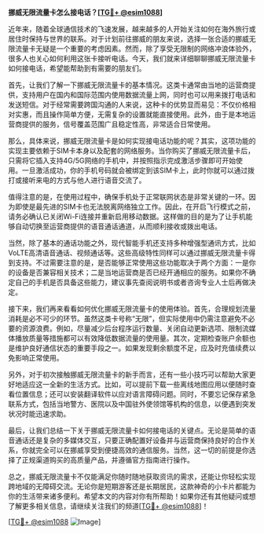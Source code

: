 **挪威无限流量卡怎么接电话？[[TG💪+ @esim1088](https://t.me/s/esim1088)]**

近年来，随着全球通信技术的飞速发展，越来越多的人开始关注如何在海外旅行或居住时保持与世界的联系。对于计划前往挪威的朋友来说，选择一张合适的挪威无限流量卡无疑是一个重要的考虑因素。然而，除了享受无限制的网络冲浪体验外，很多人也关心如何利用这张卡接听电话。今天，我们就来详细聊聊挪威无限流量卡如何接电话，希望能帮助到有需要的朋友们。

首先，让我们了解一下挪威无限流量卡的基本情况。这类卡通常由当地的运营商提供，支持用户在国内和国际范围内使用数据流量上网，同时也可以用来拨打电话和发送短信。对于经常需要跨国沟通的人来说，这种卡的优势显而易见：不仅价格相对实惠，而且操作简单方便，无需复杂的设置就能直接使用。此外，由于是本地运营商提供的服务，信号覆盖范围广且稳定性高，非常适合日常使用。

那么，具体来说，挪威无限流量卡是如何实现接电话功能的呢？其实，这项功能的实现主要依赖于SIM卡本身以及配套的网络服务。当你购买了挪威无限流量卡后，只需将它插入支持4G/5G网络的手机中，并按照指示完成激活步骤即可开始使用。一旦激活成功，你的手机号码就会被绑定到该SIM卡上，此时你就可以通过拨打或接听来电的方式与他人进行语音交流了。

值得注意的是，在使用过程中，确保手机处于正常联网状态是非常关键的一环。因为即使是最先进的SIM卡也无法脱离网络独立工作。因此，在开启飞行模式之前，请务必确认已关闭Wi-Fi连接并重新启用移动数据。这样做的目的是为了让手机能够自动切换至运营商提供的语音通话通道，从而顺利接收或拨出电话。

当然，除了基本的通话功能之外，现代智能手机还支持多种增强型通讯方式，比如VoLTE高清语音通话、视频通话等。这些高级特性同样可以通过挪威无限流量卡得到支持。不过需要注意的是，是否能够正常使用这些功能取决于两个方面：一是你的设备是否兼容相关技术；二是当地运营商是否已经开通相应的服务。如果你不确定自己的手机是否具备这些能力，建议事先查阅说明书或者咨询专业人士后再做决定。

接下来，我们再来看看如何优化挪威无限流量卡的使用体验。首先，合理规划流量消耗是必不可少的环节。虽然这类卡号称“无限”，但实际使用中仍需注意避免不必要的资源浪费。例如，尽量减少后台程序运行数量、关闭自动更新选项、限制流媒体播放质量等措施都可以有效降低数据流量的使用量。其次，定期检查账户余额也是维护良好通信状态的重要手段之一。如果发现剩余额度不足，应及时充值续费以免影响正常使用。

另外，对于初次接触挪威无限流量卡的新手而言，还有一些小技巧可以帮助大家更好地适应这一全新的生活方式。比如，可以提前下载一些离线地图应用以便随时查看位置信息；还可以安装翻译软件以应对语言障碍问题。同时，不要忘记保存紧急联系方式，包括当地警方、医院以及中国驻外使领馆等机构的信息，以便遇到突发状况时能迅速求助。

最后，让我们总结一下关于挪威无限流量卡如何接电话的关键点。无论是简单的语音通话还是复杂的多媒体交互，只要正确配置好设备并与运营商保持良好的合作关系，你就完全可以在挪威享受到便捷高效的通信服务。当然，这一切的前提是你选择了正规渠道购买的高质量产品，并遵循官方指南进行操作。

总之，挪威无限流量卡不仅能满足你随时随地获取资讯的需求，还能让你轻松实现跨地域的无障碍交流。无论你是短期游客还是长期居民，这款神奇的小卡片都能为你的生活带来诸多便利。希望本文的内容对你有所帮助！如果你还有其他疑问或想了解更多相关信息，请继续关注我们的频道[[TG💪+ @esim1088](https://t.me/s/esim1088)]！

[[TG💪+ @esim1088](https://t.me/s/esim1088) ![Image](https://i.postimg.cc/4NQfJmqS/Snipaste-2025-05-13-00-14-12.png)]